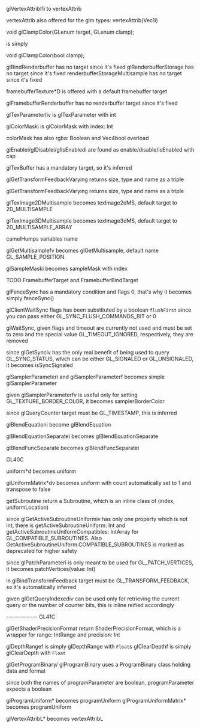 glVertexAttribI1i to vertexAttrib

vertexAttrib also offered for the glm types: vertexAttrib(Vec1i)

void glClampColor(GLenum target, GLenum clamp); 

is simply 

void glClampColor(bool clamp);

glBindRenderbuffer has no target since it's fixed
glRenderbufferStorage has no target since it's fixed
renderbufferStorageMultisample has no target since it's fixed

framebufferTexture*D is offered with a default framebuffer target

glFramebufferRenderbuffer has no renderbuffer target since it's fixed

glTexParameterIiv is glTexParameter with int

glColorMaski is glColorMask with index: Int

colorMask has also rgba: Boolean and Vec4bool overload

glEnablei/glDisablei/glIsEnabledi are found as enable/disable/isEnabled with cap

glTexBuffer has a mandatory target, so it's inferred 

glGetTransformFeedbackVarying returns size, type and name as a triple

glGetTransformFeedbackVarying returns size, type and name as a triple

glTexImage2DMultisample becomes texImage2dMS, default target to 2D_MULTISAMPLE

glTexImage3DMultisample becomes texImage3dMS, default target to 2D_MULTISAMPLE_ARRAY

camelHumps variables name

glGetMultisamplefv becomes glGetMultisample, default name GL_SAMPLE_POSITION

glSampleMaski becomes sampleMask with index

TODO FramebufferTarget and FramebufferBindTarget

glFenceSync has a mandatory condition and flags 0, that's why it becomes simply fenceSync()

glClientWaitSync flags has been substituted by a boolean `flushFirst` since you can pass either GL_SYNC_FLUSH_COMMANDS_BIT or 0

glWaitSync, given flags and timeout are currently not used and must be set to zero and the special value GL_TIMEOUT_IGNORED, respectively, they are removed

since glGetSynciv has the only real benefit of being used to query GL_SYNC_STATUS, which can be either GL_SIGNALED or GL_UNSIGNALED, it becomes
isSyncSignaled

glSamplerParameteri and glSamplerParameterf becomes simple glSamplerParameter

given glSamplerParameterfv is useful only for setting GL_TEXTURE_BORDER_COLOR, it becomes samplerBorderColor

since glQueryCounter target must be GL_TIMESTAMP, this is inferred

glBlendEquationi become glBlendEquation

glBlendEquationSeparatei becomes glBlendEquationSeparate

glBlendFuncSeparate becomes glBlendFuncSeparatei

GL40C

uniform*d becomes uniform

glUniformMatrix*dv becomes uniform with count automatically set to 1 and transpose to false    

getSubroutine return a Subroutine, which is an inline class of (index, uniformLocation)

since glGetActiveSubroutineUniformiv has only one property which is not int, there is getActiveSubroutineUniform: Int and getActiveSubroutineUniformCompatibles: IntArray for GL_COMPATIBLE_SUBROUTINES.
Also GetActiveSubroutineUniform.COMPATIBLE_SUBROUTINES is marked as deprecated for higher safety

since glPatchParameteri is only meant to be used for GL_PATCH_VERTICES, it becomes   patchVertices(value: Int)

in glBindTransformFeedback target must be GL_TRANSFORM_FEEDBACK, so it's automatically inferred

given glGetQueryIndexediv can be used only for retrieving the current query or the number of counter bits, this is inline reified accordingly

------------- GL41C

glGetShaderPrecisionFormat return ShaderPrecisionFormat, which is a wrapper for range: IntRange and precision: Int

glDepthRangef is simply glDepthRange with `Float`s
glClearDepthf is simply glClearDepth with `Float`

glGetProgramBinary/ glProgramBinary uses a ProgramBinary class holding data and format 

since both the names of programParameter are boolean, programParameter expects a boolean 

glProgramUniform* becomes programUniform
glProgramUniformMatrix* becomes programUniform

glVertexAttribL* becomes vertexAttribL